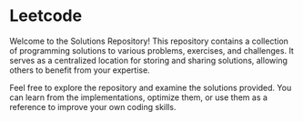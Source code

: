 # Leetcode

Welcome to the Solutions Repository! This repository contains a collection of programming solutions to various problems, exercises, and challenges. It serves as a centralized location for storing and sharing solutions, allowing others to benefit from your expertise.

Feel free to explore the repository and examine the solutions provided. You can learn from the implementations, optimize them, or use them as a reference to improve your own coding skills.
